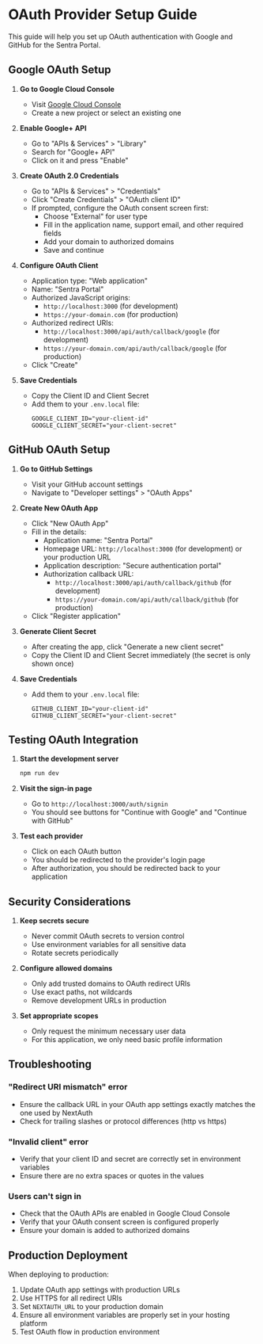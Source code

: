 # OAuth Provider Setup Guide

This guide will help you set up OAuth authentication with Google and GitHub for the Sentra Portal.

## Google OAuth Setup

1. **Go to Google Cloud Console**
   - Visit [Google Cloud Console](https://console.cloud.google.com/)
   - Create a new project or select an existing one

2. **Enable Google+ API**
   - Go to "APIs & Services" > "Library"
   - Search for "Google+ API"
   - Click on it and press "Enable"

3. **Create OAuth 2.0 Credentials**
   - Go to "APIs & Services" > "Credentials"
   - Click "Create Credentials" > "OAuth client ID"
   - If prompted, configure the OAuth consent screen first:
     - Choose "External" for user type
     - Fill in the application name, support email, and other required fields
     - Add your domain to authorized domains
     - Save and continue

4. **Configure OAuth Client**
   - Application type: "Web application"
   - Name: "Sentra Portal"
   - Authorized JavaScript origins:
     - `http://localhost:3000` (for development)
     - `https://your-domain.com` (for production)
   - Authorized redirect URIs:
     - `http://localhost:3000/api/auth/callback/google` (for development)
     - `https://your-domain.com/api/auth/callback/google` (for production)
   - Click "Create"

5. **Save Credentials**
   - Copy the Client ID and Client Secret
   - Add them to your `.env.local` file:
     ```
     GOOGLE_CLIENT_ID="your-client-id"
     GOOGLE_CLIENT_SECRET="your-client-secret"
     ```

## GitHub OAuth Setup

1. **Go to GitHub Settings**
   - Visit your GitHub account settings
   - Navigate to "Developer settings" > "OAuth Apps"

2. **Create New OAuth App**
   - Click "New OAuth App"
   - Fill in the details:
     - Application name: "Sentra Portal"
     - Homepage URL: `http://localhost:3000` (for development) or your production URL
     - Application description: "Secure authentication portal"
     - Authorization callback URL: 
       - `http://localhost:3000/api/auth/callback/github` (for development)
       - `https://your-domain.com/api/auth/callback/github` (for production)
   - Click "Register application"

3. **Generate Client Secret**
   - After creating the app, click "Generate a new client secret"
   - Copy the Client ID and Client Secret immediately (the secret is only shown once)

4. **Save Credentials**
   - Add them to your `.env.local` file:
     ```
     GITHUB_CLIENT_ID="your-client-id"
     GITHUB_CLIENT_SECRET="your-client-secret"
     ```

## Testing OAuth Integration

1. **Start the development server**
   ```bash
   npm run dev
   ```

2. **Visit the sign-in page**
   - Go to `http://localhost:3000/auth/signin`
   - You should see buttons for "Continue with Google" and "Continue with GitHub"

3. **Test each provider**
   - Click on each OAuth button
   - You should be redirected to the provider's login page
   - After authorization, you should be redirected back to your application

## Security Considerations

1. **Keep secrets secure**
   - Never commit OAuth secrets to version control
   - Use environment variables for all sensitive data
   - Rotate secrets periodically

2. **Configure allowed domains**
   - Only add trusted domains to OAuth redirect URIs
   - Use exact paths, not wildcards
   - Remove development URLs in production

3. **Set appropriate scopes**
   - Only request the minimum necessary user data
   - For this application, we only need basic profile information

## Troubleshooting

### "Redirect URI mismatch" error
- Ensure the callback URL in your OAuth app settings exactly matches the one used by NextAuth
- Check for trailing slashes or protocol differences (http vs https)

### "Invalid client" error
- Verify that your client ID and secret are correctly set in environment variables
- Ensure there are no extra spaces or quotes in the values

### Users can't sign in
- Check that the OAuth APIs are enabled in Google Cloud Console
- Verify that your OAuth consent screen is configured properly
- Ensure your domain is added to authorized domains

## Production Deployment

When deploying to production:

1. Update OAuth app settings with production URLs
2. Use HTTPS for all redirect URIs
3. Set `NEXTAUTH_URL` to your production domain
4. Ensure all environment variables are properly set in your hosting platform
5. Test OAuth flow in production environment